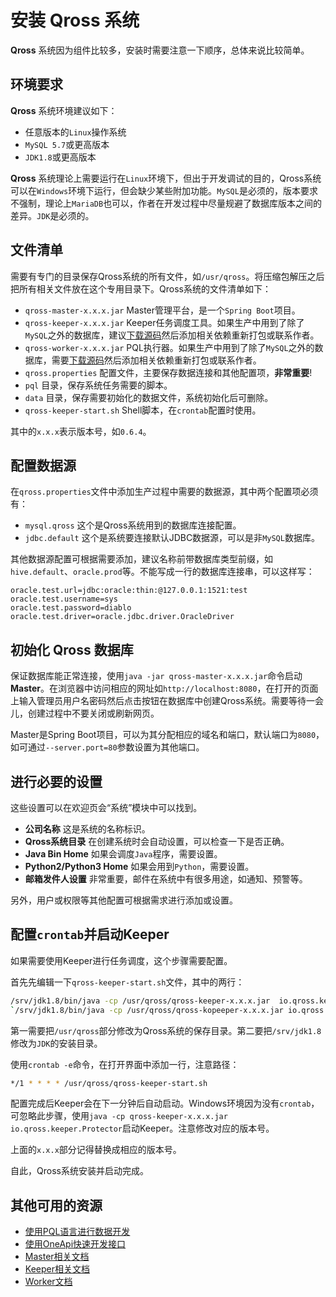 # 安装 Qross 系统

**Qross** 系统因为组件比较多，安装时需要注意一下顺序，总体来说比较简单。

## 环境要求

**Qross** 系统环境建议如下：

* 任意版本的`Linux`操作系统
* `MySQL 5.7`或更高版本
* `JDK1.8`或更高版本

**Qross** 系统理论上需要运行在`Linux`环境下，但出于开发调试的目的，Qross系统可以在`Windows`环境下运行，但会缺少某些附加功能。`MySQL`是必须的，版本要求不强制，理论上`MariaDB`也可以，作者在开发过程中尽量规避了数据库版本之间的差异。`JDK`是必须的。

## 文件清单

需要有专门的目录保存Qross系统的所有文件，如`/usr/qross`。将压缩包解压之后把所有相关文件放在这个专用目录下。Qross系统的文件清单如下：

* `qross-master-x.x.x.jar` Master管理平台，是一个`Spring Boot`项目。
* `qross-keeper-x.x.x.jar` Keeper任务调度工具。如果生产中用到了除了`MySQL`之外的数据库，建议[下载源码](https://github.com/qross-io/Keeper)然后添加相关依赖重新打包或联系作者。
* `qross-worker-x.x.x.jar` PQL执行器。如果生产中用到了除了`MySQL`之外的数据库，需要[下载源码](https://github.com/qross-io/Worker)然后添加相关依赖重新打包或联系作者。
* `qross.properties` 配置文件，主要保存数据连接和其他配置项，**非常重要**!
* `pql` 目录，保存系统任务需要的脚本。
* `data` 目录，保存需要初始化的数据文件，系统初始化后可删除。
* `qross-keeper-start.sh` Shell脚本，在`crontab`配置时使用。

其中的`x.x.x`表示版本号，如`0.6.4`。

## 配置数据源

在`qross.properties`文件中添加生产过程中需要的数据源，其中两个配置项必须有：

* `mysql.qross` 这个是Qross系统用到的数据库连接配置。
* `jdbc.default` 这个是系统要连接默认JDBC数据源，可以是非`MySQL`数据库。

其他数据源配置可根据需要添加，建议名称前带数据库类型前缀，如`hive.default`、`oracle.prod`等。不能写成一行的数据库连接串，可以这样写：
```properties
oracle.test.url=jdbc:oracle:thin:@127.0.0.1:1521:test
oracle.test.username=sys
oracle.test.password=diablo
oracle.test.driver=oracle.jdbc.driver.OracleDriver
```

## 初始化 Qross 数据库

保证数据库能正常连接，使用`java -jar qross-master-x.x.x.jar`命令启动 **Master**。在浏览器中访问相应的网址如`http://localhost:8080`，在打开的页面上输入管理员用户名密码然后点击按钮在数据库中创建Qross系统。需要等待一会儿，创建过程中不要关闭或刷新网页。

Master是Spring Boot项目，可以为其分配相应的域名和端口，默认端口为`8080`，如可通过`--server.port=80`参数设置为其他端口。

## 进行必要的设置

这些设置可以在欢迎页会“系统”模块中可以找到。

* **公司名称** 这是系统的名称标识。
* **Qross系统目录** 在创建系统时会自动设置，可以检查一下是否正确。
* **Java Bin Home** 如果会调度`Java`程序，需要设置。
* **Python2/Python3 Home** 如果会用到`Python`，需要设置。
* **邮箱发件人设置** 非常重要，邮件在系统中有很多用途，如通知、预警等。

另外，用户或权限等其他配置可根据需求进行添加或设置。

## 配置`crontab`并启动Keeper

如果需要使用Keeper进行任务调度，这个步骤需要配置。

首先先编辑一下`qross-keeper-start.sh`文件，其中的两行：
```sh
/srv/jdk1.8/bin/java -cp /usr/qross/qross-keeper-x.x.x.jar  io.qross.keeper.Protector
`/srv/jdk1.8/bin/java -cp /usr/qross/qross-kopeeper-x.x.x.jar io.qross.keeper.Inspector >> "/usr/qross/keeper/beats/${day}.log" 2>&1`
```

第一需要把`/usr/qross`部分修改为Qross系统的保存目录。第二要把`/srv/jdk1.8`修改为`JDK`的安装目录。

使用`crontab -e`命令，在打开界面中添加一行，注意路径：
```sh
*/1 * * * * /usr/qross/qross-keeper-start.sh
```

配置完成后Keeper会在下一分钟后自动启动。Windows环境因为没有`crontab`，可忽略此步骤，使用`java -cp qross-keeper-x.x.x.jar io.qross.keeper.Protector`启动Keeper。注意修改对应的版本号。

上面的`x.x.x`部分记得替换成相应的版本号。

自此，Qross系统安装并启动完成。


## 其他可用的资源

* [使用PQL语言进行数据开发](/pql/use-pql)
* [使用OneApi快速开发接口](/oneapi/quick)
* [Master相关文档](/master/overview)
* [Keeper相关文档](/keeper/overview)
* [Worker文档](/pql/worker)
